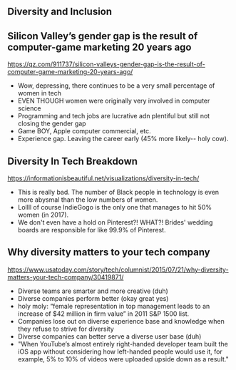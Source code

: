 ## Diversity and Inclusion

## Silicon Valley’s gender gap is the result of computer-game marketing 20 years ago 

https://qz.com/911737/silicon-valleys-gender-gap-is-the-result-of-computer-game-marketing-20-years-ago/

<ul>
<li>Wow, depressing, there continues to be a very small percentage of women in tech
<li>EVEN THOUGH women were originally very involved in computer science
<li>Programming and tech jobs are lucrative adn plentiful but still not closing the gender gap
<li>Game BOY, Apple computer commercial, etc.
<li>Experience gap. Leaving the career early (45% more likely-- holy cow).
</ul>

## Diversity In Tech Breakdown

https://informationisbeautiful.net/visualizations/diversity-in-tech/

<ul>
<li>This is really bad. The number of Black people in technology is even more abysmal than the low numbers of women. 
<li>Lollll of course IndieGogo is the only one that manages to hit 50% women (in 2017).
<li> We don't even have a hold on Pinterest?! WHAT?! Brides' wedding boards are responsible for like 99.9% of Pinterest. 
</ul>

## Why diversity matters to your tech company

https://www.usatoday.com/story/tech/columnist/2015/07/21/why-diversity-matters-your-tech-company/30419871/

<ul>
<li>Diverse teams are smarter and more creative (duh)
<li>Diverse companies perform better (okay great yes)
<li>holy moly: “female representation in top management leads to an increase of $42 million in firm value” in 2011 S&P 1500 list.
<li>Companies lose out on diverse experience base and knowledge when they refuse to strive for diversity
<li>Diverse companies can better serve a diverse user base (duh)
<li>"When YouTube’s almost entirely right-handed developer team built the iOS app without considering how left-handed people would use it, for example, 5% to 10% of videos were uploaded upside down as a result."
</ul>